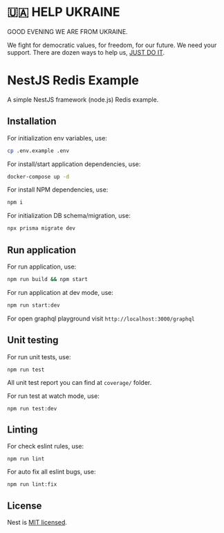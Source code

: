 # 🇺🇦 HELP UKRAINE

GOOD EVENING WE ARE FROM UKRAINE.

We fight for democratic values, for freedom, for our future. We need your support. 
There are dozen ways to help us, [JUST DO IT](https://github.com/pinchukdiana/help-ua#-%D1%87%D0%B0%D1%82-%D0%B1%D0%BE%D1%82%D0%B8--chat-bots).


# NestJS Redis Example
A simple NestJS framework (node.js) Redis example.

## Installation 

For initialization env variables, use:
```sh
cp .env.example .env
```

For install/start application dependencies, use:

```sh
docker-compose up -d
```

For install NPM dependencies, use:

```sh
npm i
```

For initialization DB schema/migration, use:

```sh
npx prisma migrate dev
```

## Run application 

For run application, use:

```sh
npm run build && npm start
```

For run application at dev mode, use:

```sh
npm run start:dev
```

For open graphql playground visit `http://localhost:3000/graphql`


## Unit testing

For run unit tests, use:

```
npm run test
```

All unit test report you can find at `coverage/` folder.

For run test at watch mode, use:

```
npm run test:dev
```


## Linting

For check eslint rules, use:

```
npm run lint
```

For auto fix all eslint bugs, use:

```
npm run lint:fix
```

## License

Nest is [MIT licensed](LICENSE).

